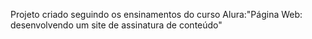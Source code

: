 Projeto criado seguindo os ensinamentos do curso Alura:"Página Web: desenvolvendo um site de assinatura de conteúdo"
